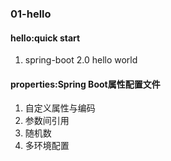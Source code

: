 ### 01-hello
#### hello:quick start
1. spring-boot 2.0 hello world

#### properties:Spring Boot属性配置文件
1. 自定义属性与编码
2. 参数间引用
3. 随机数
4. 多环境配置